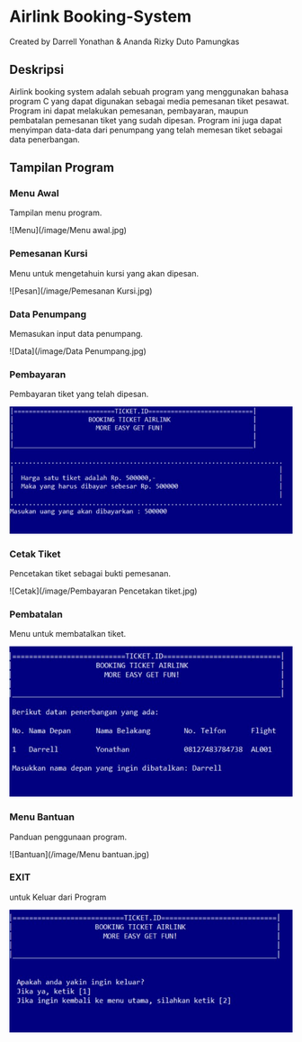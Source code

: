# Airlink Booking-System
Created by Darrell Yonathan & Ananda Rizky Duto Pamungkas

## Deskripsi
Airlink booking system adalah sebuah program yang menggunakan bahasa program C yang dapat digunakan sebagai media pemesanan tiket pesawat. Program ini dapat melakukan pemesanan, pembayaran, maupun pembatalan pemesanan tiket yang sudah dipesan. Program ini juga dapat menyimpan data-data dari penumpang yang telah memesan tiket sebagai data penerbangan.

## Tampilan Program
### Menu Awal
Tampilan menu program.

![Menu](/image/Menu awal.jpg)

### Pemesanan Kursi
Menu untuk mengetahuin kursi yang akan dipesan.

![Pesan](/image/Pemesanan Kursi.jpg)

### Data Penumpang
Memasukan input data penumpang.

![Data](/image/Data Penumpang.jpg)

### Pembayaran
Pembayaran tiket yang telah dipesan.

![Bayar](/image/Pembayaran.jpg)

### Cetak Tiket
Pencetakan tiket sebagai bukti pemesanan.

![Cetak](/image/Pembayaran Pencetakan tiket.jpg)

### Pembatalan
Menu untuk membatalkan tiket.

![Batal](/image/Pembatalan.jpg)

### Menu Bantuan
Panduan penggunaan program.

![Bantuan](/image/Menu bantuan.jpg)

### EXIT
untuk Keluar dari Program

![Exit](/image/Exit.jpg)
